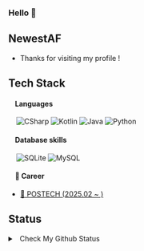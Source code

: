 ### Hello 👋

## NewestAF
- Thanks for visiting my profile !

## Tech Stack

#### &nbsp;&nbsp;&nbsp;&nbsp;Languages
&nbsp;&nbsp;&nbsp;&nbsp;![CSharp](https://img.shields.io/badge/CSharp-239120?style=for-the-badge&logo=csharp&logoColor=black)
![Kotlin](https://img.shields.io/badge/Kotlin-0095D5?&style=for-the-badge&logo=kotlin&logoColor=white)
![Java](https://img.shields.io/badge/Java-ED8B00?style=for-the-badge&logo=java&logoColor=white)
![Python](https://img.shields.io/badge/Python-FFD43B?style=for-the-badge&logo=python&logoColor=blue)

#### &nbsp;&nbsp;&nbsp;&nbsp;Database skills
&nbsp;&nbsp;&nbsp;&nbsp;![SQLite](https://img.shields.io/badge/SQLite-07405E?style=for-the-badge&logo=sqlite&logoColor=white)
![MySQL](https://img.shields.io/badge/MySQL-005C84?style=for-the-badge&logo=mysql&logoColor=white)

#### &nbsp;&nbsp;&nbsp;&nbsp;💼 Career
- [📖 POSTECH (2025.02 ~ )](https://www.postech.ac.kr/)


## Status
<details>
<summary>&nbsp; Check My Github Status</summary>
<div markdown="1">
  
&nbsp;  
<a href="https://github.com/vjh0107/vjh0107">
  <img align="center" src="https://github-readme-stats.vercel.app/api?username=newestaf&show_icons=true&line_height=27&count_private=true&title_color=ffffff&text_color=c9cacc&icon_color=2bbc8a&bg_color=1d1f21" alt="NewestAF's GitHub Stats" />
</a>
</div>
</details>



<!--
**NewestAF/NewestAF** is a ✨ _special_ ✨ repository because its `README.md` (this file) appears on your GitHub profile.

Here are some ideas to get you started:

- 🔭 I’m currently working on ...
- 🌱 I’m currently learning ...
- 👯 I’m looking to collaborate on ...
- 🤔 I’m looking for help with ...
- 💬 Ask me about ...
- 📫 How to reach me: ...
- 😄 Pronouns: ...
- ⚡ Fun fact: ...
-->
